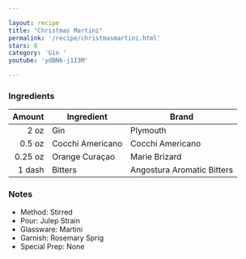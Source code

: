 ```yaml
---

layout: recipe
title: "Christmas Martini"
permalink: '/recipe/christmasmartini.html'
stars: 0
category: 'Gin '
youtube: 'ydBN6-j1I3M'

---
```


### Ingredients

| Amount  | Ingredient               | Brand           |
| ------: | ---------------- | -------------------------- |
|    2 oz | Gin              | Plymouth                   |
|  0.5 oz | Cocchi Americano | Cocchi Americano           |
| 0.25 oz | Orange Curaçao   | Marie Brizard              |
|  1 dash | Bitters          | Angostura Aromatic Bitters |

### Notes

- Method: Stirred
- Pour: Julep Strain
- Glassware: Martini
- Garnish: Rosemary Sprig
- Special Prep: None


